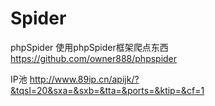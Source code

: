 # Spider
phpSpider
使用phpSpider框架爬点东西
https://github.com/owner888/phpspider

IP池 http://www.89ip.cn/apijk/?&tqsl=20&sxa=&sxb=&tta=&ports=&ktip=&cf=1
